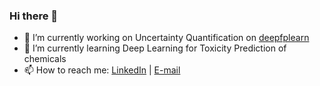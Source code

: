 ### Hi there 👋

- 🔭 I’m currently working on Uncertainty Quantification on [deepfplearn](https://github.com/yigbt/deepFPlearn)
- 🌱 I’m currently learning Deep Learning for Toxicity Prediction of chemicals
- 📫 How to reach me: [LinkedIn](https://www.linkedin.com/in/marufbmb) | [E-mail](mailto:ahsan-habib.maruf@ufz.de)
